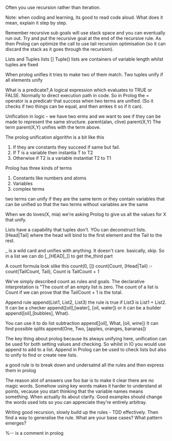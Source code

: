 Often you use recursion rather than iteration.

Note: when coding and learning, its good to read code aloud. What does it mean, explain it step by step.

Remember recursive sub goals will use stack space and you can eventually run out.
Try and put the recursive goal at the end of the recursive rule. As then Prolog can optimize the call to use tail recursion optimisation (so it can discard the stack as it goes through the recursion).

Lists and Tuples
lists []
Tuple()
lists are containers of variable length whilst tuples are fixed

When prolog unifies it tries to make two of them match.
Two tuples unify if all elements unify

What is a predicate?,A logical expression which evaluates to TRUE or FALSE. Normally to direct execution path in code.
So in Prolog the = operator is a predicatr that success when two terms are unified. (So it checks if two things can be equal, and then amkes it so if it can).

Unification in logic - we have two erms and we want to see if they can be made to represent the same structure.
parent(alan, clive)
parent(X,Y)
The term parent(X,Y) unifies with the term above.

The prolog unification algorithn is a bit like this
1. If they are constants they succeed if same but fail.
2. If T is a variable then instantia T to T2
3. Otherwise if T2 is a variable instantiat T2 to T1

Prolog has three kinds of terms
1. Constants like numbers and atoms
2. Variables
3. complex terms

two terms can unify if
they are the same term
or they contain variables that can be unified so that the two terms without variables are the same

When we do loves(X, mia) we're asking Prolog to give us all the values for X that unify.

Lists have a capability that tuples don't. YOu can deconstruct lists. [Head|Tail] where the head will bind to the first element and the Tail to the rest.

_ is a wild card and unifies with anything. It doesn't care. basically, skip.
So in a list we can do [_,_,[HEAD|_]] to get the_third part

A count formula look slike this
count(0, [])
count(Count, [Head|Tail) :- count(TailCount, Tail), Count is TailCount + 1

We've simply described count as rules and goals.
The declarative interpretation is "The count of an empty list is zero. The count of a list is Count if we can prove that the TailCount + 1 is the total.

Append rule
append(List1, List2, List3) the rule is true if List3 is List1 + List2.
It can be a checker
append([oil],[water], [oil, water])
or it can be a builder
append([oil],[bubbles], What).

You can use it to do list subtraction
append[[oil], What, [oil, wine])
It can find possible splits
append(One, Two, [apples, oranges, bananas])

The key thing about prolog because its always unifying here, unification can be used for both setting values and checking. So whilst in IO you would use append to add to a list. Append in Prolog can be used to check lists but also to unify to find or create new lists.

a good rule is to break down and undersatnd all the rules and then express them in prolog

The reason alot of answers use foo bar is to make it clear there are no magic words. Somehow using key words makes it harder to understand at points, vecause you start thinking that the variable names means something. When actually its about clarify.
Good examples should change the words used lots so you can appreciate they're entirely arbitray.

Writing good recursion, slowly build up the rules - TDD effectively. Then find a way to generalise the rule. What are your base cases? What pattern emerges?

%-- is a comment in prolog

